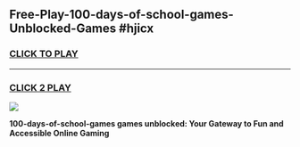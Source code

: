 
## Free-Play-100-days-of-school-games-Unblocked-Games #hjicx
<h3>
<a href="https://news.freeplayer.one?title=100-days-of-school-games&ref=8M">CLICK TO PLAY</a></h3>
<hr>

<h3>
<a href="https://news.freeplayer.one?title=100-days-of-school-games&ref=8M">CLICK 2 PLAY</a>
  
</h3>

<a href="https://news.freeplayer.one?title=100-days-of-school-games&ref=8M"><img src="https://clearcache.store/games.png"></a>


**100-days-of-school-games games unblocked: Your Gateway to Fun and Accessible Online Gaming**
